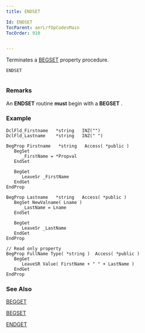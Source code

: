 ```yaml
---
title: ENDSET

Id: ENDSET
TocParent: aerLrfOpCodesMain
TocOrder: 910


---
```


Terminates a [BEGSET](BEGSET.html) property procedure.

```
ENDSET 
        
```

### Remarks
An **ENDSET** routine **must** begin with a **BEGSET** .

### Example

```
DclFld_Firstname   *string   INZ("")
DclFld_Lastname    *string   INZ(" ")

BegProp Firstname   *string   Access( *public )
   BegSet
      _FirstName = *Propval
   EndSet

   BegGet
      LeaveSr _FirstName
   EndGet
EndProp

BegProp Lastname   *string   Access( *public )
   BegSet NewValname( Lname )
      _LastName = Lname
   EndSet

   BegGet
      LeaveSr _LastName
   EndGet
EndProp

// Read only property
BegProp FullName Type( *string )  Access( *public )
   BegGet
      LeaveSR Value( FirstName + " " + LastName )
   EndGet
EndProp
```

### See Also
[BEGGET](BEGGET.html)

[BEGSET](BEGSET.html)

[ENDGET](ENDGET.html) 
